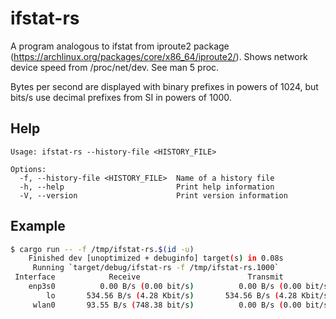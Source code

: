 # ifstat-rs

A program analogous to ifstat from iproute2 package
(https://archlinux.org/packages/core/x86_64/iproute2/). Shows network device
speed from /proc/net/dev. See man 5 proc.

Bytes per second are displayed with binary prefixes in powers of 1024, but
bits/s use decimal prefixes from SI in powers of 1000.

## Help

```
Usage: ifstat-rs --history-file <HISTORY_FILE>

Options:
  -f, --history-file <HISTORY_FILE>  Name of a history file
  -h, --help                         Print help information
  -V, --version                      Print version information
```

## Example

```bash
$ cargo run -- -f /tmp/ifstat-rs.$(id -u)
    Finished dev [unoptimized + debuginfo] target(s) in 0.08s
     Running `target/debug/ifstat-rs -f /tmp/ifstat-rs.1000`
 Interface            Receive                        Transmit
    enp3s0          0.00 B/s (0.00 bit/s)          0.00 B/s (0.00 bit/s)
        lo       534.56 B/s (4.28 Kbit/s)       534.56 B/s (4.28 Kbit/s)
     wlan0       93.55 B/s (748.38 bit/s)          0.00 B/s (0.00 bit/s)
```
